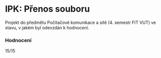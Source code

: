 IPK: Přenos souboru
====================================
Projekt do předmětu Počítačové komunikace a sítě (4. semestr FIT VUT) ve stavu, v jakém byl odevzdán k hodnocení.

### Hodnocení
15/15
